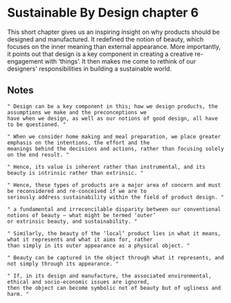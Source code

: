 # Sustainable By Design chapter 6
This short chapter gives us an inspiring insight on why products should be designed and manufactured. It redefined the notion of beauty, which focuses on the inner meaning than external appearance. More importantly, it points out that design is a key component in creating a creative re-engagement with ‘things’. It then makes me come to rethink of our designers' responsibilities in building a sustainable world.
## Notes 
```
" Design can be a key component in this; how we design products, the assumptions we make and the preconceptions we
have when we design, as well as our notions of good design, all have to be questioned. "
```
```
" When we consider home making and meal preparation, we place greater emphasis on the intentions, the effort and the
meanings behind the decisions and actions, rather than focusing solely on the end result. "
```
```
" Hence, its value is inherent rather than instrumental, and its beauty is intrinsic rather than extrinsic. "
```
```
" Hence, these types of products are a major area of concern and must be reconsidered and re-conceived if we are to
seriously address sustainability within the field of product design. "
```
```
" a fundamental and irreconcilable disparity between our conventional notions of beauty – what might be termed ‘outer’
or extrinsic beauty, and sustainability. "
```
```
" Similarly, the beauty of the ‘local’ product lies in what it means, what it represents and what it aims for, rather
than simply in its outer appearance as a physical object. "
```
```
" Beauty can be captured in the object through what it represents, and not simply through its appearance. "
```
```
" If, in its design and manufacture, the associated environmental, ethical and socio-economic issues are ignored,
then the object can become symbolic not of beauty but of ugliness and harm. "
```
